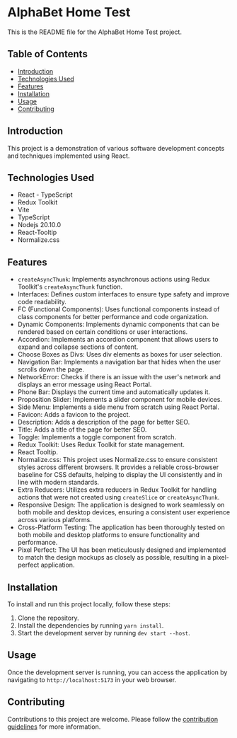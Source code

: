 # AlphaBet Home Test

This is the README file for the AlphaBet Home Test project.

## Table of Contents
- [Introduction](#introduction)
- [Technologies Used](#technologies-used)
- [Features](#features)
- [Installation](#installation)
- [Usage](#usage)
- [Contributing](#contributing)

## Introduction
This project is a demonstration of various software development concepts and techniques implemented using React.

## Technologies Used
- React - TypeScript
- Redux Toolkit
- Vite
- TypeScript
- Nodejs 20.10.0
- React-Tooltip
- Normalize.css

## Features
- `createAsyncThunk`: Implements asynchronous actions using Redux Toolkit's `createAsyncThunk` function.
- Interfaces: Defines custom interfaces to ensure type safety and improve code readability.
- FC (Functional Components): Uses functional components instead of class components for better performance and code organization.
- Dynamic Components: Implements dynamic components that can be rendered based on certain conditions or user interactions.
- Accordion: Implements an accordion component that allows users to expand and collapse sections of content.
- Choose Boxes as Divs: Uses div elements as boxes for user selection.
- Navigation Bar: Implements a navigation bar that hides when the user scrolls down the page.
- NetworkError: Checks if there is an issue with the user's network and displays an error message using React Portal.
- Phone Bar: Displays the current time and automatically updates it.
- Proposition Slider: Implements a slider component for mobile devices.
- Side Menu: Implements a side menu from scratch using React Portal.
- Favicon: Adds a favicon to the project.
- Description: Adds a description of the page for better SEO.
- Title: Adds a title of the page for better SEO.
- Toggle: Implements a toggle component from scratch.
- Redux Toolkit: Uses Redux Toolkit for state management.
- React Tooltip.
- Normalize.css: This project uses Normalize.css to ensure consistent styles across different browsers. It provides a reliable cross-browser baseline for CSS defaults, helping to display the UI consistently and in line with modern standards.
- Extra Reducers: Utilizes extra reducers in Redux Toolkit for handling actions that were not created using `createSlice` or `createAsyncThunk`.
- Responsive Design: The application is designed to work seamlessly on both mobile and desktop devices, ensuring a consistent user experience across various platforms.
- Cross-Platform Testing: The application has been thoroughly tested on both mobile and desktop platforms to ensure functionality and performance.
- Pixel Perfect: The UI has been meticulously designed and implemented to match the design mockups as closely as possible, resulting in a pixel-perfect application.

## Installation
To install and run this project locally, follow these steps:

1. Clone the repository.
2. Install the dependencies by running `yarn install`.
3. Start the development server by running `dev start --host`. 

## Usage
Once the development server is running, you can access the application by navigating to `http://localhost:5173` in your web browser.

## Contributing
Contributions to this project are welcome. Please follow the [contribution guidelines](CONTRIBUTING.md) for more information.

